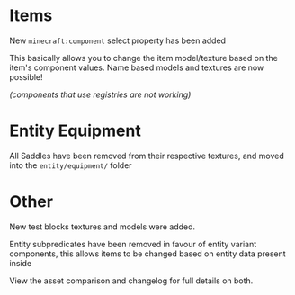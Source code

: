 # Items

New `minecraft:component` select property has been added

This basically allows you to change the item model/texture based on the item's component values. Name based models and textures are now possible!

*(components that use registries are not working)*

# Entity Equipment
All Saddles have been removed from their respective textures, and moved into the `entity/equipment/` folder

# Other
New test blocks textures and models were added. 

Entity subpredicates have been removed in favour of entity variant components, this allows items to be changed based on entity data present inside 

View the asset comparison and changelog for full details on both.